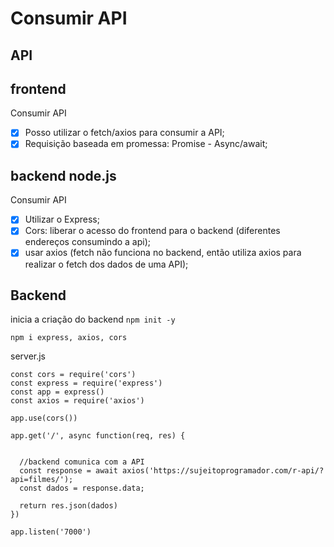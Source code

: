 # Consumir API

## API

## frontend

Consumir API

- [x] Posso utilizar o fetch/axios para consumir a API;
- [x] Requisição baseada em promessa: Promise - Async/await;

## backend node.js
Consumir API

- [x] Utilizar o Express;
- [x] Cors: liberar o acesso do frontend para o backend (diferentes endereços consumindo a api);
- [x] usar axios (fetch não funciona no backend, então utiliza axios para realizar o fetch dos dados de uma API);

## Backend

inicia a criação do backend 
```npm init -y ```

```npm i express, axios, cors```

server.js

```
const cors = require('cors')
const express = require('express')
const app = express()
const axios = require('axios')

app.use(cors())

app.get('/', async function(req, res) {


  //backend comunica com a API
  const response = await axios('https://sujeitoprogramador.com/r-api/?api=filmes/');
  const dados = response.data;

  return res.json(dados)
})

app.listen('7000')
```